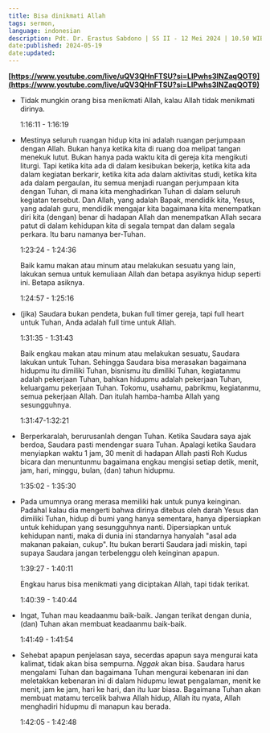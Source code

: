 ```yaml
---
title: Bisa dinikmati Allah
tags: sermon,
language: indonesian
description: Pdt. Dr. Erastus Sabdono | SS II - 12 Mei 2024 | 10.50 WIB
date:published: 2024-05-19
date:updated:
---
```


**[https://www.youtube.com/live/uQV3QHnFTSU?si=LIPwhs3lNZaqQOT9](https://www.youtube.com/live/uQV3QHnFTSU?si=LIPwhs3lNZaqQOT9)**


- Tidak mungkin orang bisa menikmati Allah, kalau Allah tidak menikmati dirinya.
    
    1:16:11 - 1:16:19
    

- Mestinya seluruh ruangan hidup kita ini adalah ruangan perjumpaan dengan Allah. Bukan hanya ketika kita di ruang doa melipat tangan menekuk lutut. Bukan hanya pada waktu kita di gereja kita mengikuti liturgi. Tapi ketika kita ada di dalam kesibukan bekerja, ketika kita ada dalam kegiatan berkarir, ketika kita ada dalam aktivitas studi, ketika kita ada dalam pergaulan, itu semua menjadi ruangan perjumpaan kita dengan Tuhan, di mana kita menghadirkan Tuhan di dalam seluruh kegiatan tersebut. Dan Allah, yang adalah Bapak, mendidik kita, Yesus, yang adalah guru, mendidik mengajar kita bagaimana kita menempatkan diri kita (dengan) benar di hadapan Allah dan menempatkan Allah secara patut di dalam kehidupan kita di segala tempat dan dalam segala perkara. Itu baru namanya ber-Tuhan. 
    
    1:23:24 - 1:24:36
    

    Baik kamu makan atau minum atau melakukan sesuatu yang lain, lakukan semua untuk kemuliaan Allah dan betapa asyiknya hidup seperti ini. Betapa asiknya.

    1:24:57 - 1:25:16

- (jika) Saudara bukan pendeta, bukan full timer gereja, tapi full heart untuk Tuhan, Anda adalah full time untuk Allah. 
    
    1:31:35 - 1:31:43
    

    Baik engkau makan atau minum atau melakukan sesuatu, Saudara lakukan untuk Tuhan. Sehingga Saudara bisa merasakan bagaimana hidupmu itu dimiliki Tuhan, bisnismu itu dimiliki Tuhan, kegiatanmu adalah pekerjaan Tuhan, bahkan hidupmu adalah pekerjaan Tuhan, keluargamu pekerjaan Tuhan. Tokomu, usahamu, pabrikmu, kegiatanmu, semua pekerjaan Allah. Dan itulah hamba-hamba Allah yang sesungguhnya.

    1:31:47-1:32:21

- Berperkaralah, berurusanlah dengan Tuhan. Ketika Saudara saya ajak berdoa, Saudara pasti mendengar suara Tuhan. Apalagi ketika Saudara menyiapkan waktu 1 jam, 30 menit di hadapan Allah pasti Roh Kudus bicara dan menuntunmu bagaimana engkau mengisi setiap detik, menit, jam, hari, minggu, bulan, (dan) tahun hidupmu.
    
    1:35:02 - 1:35:30
    

- Pada umumnya orang merasa memiliki hak untuk punya keinginan. Padahal kalau dia mengerti bahwa dirinya ditebus oleh darah Yesus dan dimiliki Tuhan, hidup di bumi yang hanya sementara, hanya dipersiapkan untuk kehidupan yang sesungguhnya nanti. Dipersiapkan untuk kehidupan nanti, maka di dunia ini standarnya hanyalah "asal ada makanan pakaian, cukup". Itu bukan berarti Saudara jadi miskin, tapi supaya Saudara jangan terbelenggu oleh keinginan apapun.
    
    1:39:27 - 1:40:11
    

    Engkau harus bisa menikmati yang diciptakan Allah, tapi tidak terikat.

    1:40:39 - 1:40:44

- Ingat, Tuhan mau keadaanmu baik-baik. Jangan terikat dengan dunia, (dan) Tuhan akan membuat keadaanmu baik-baik. 
    
    1:41:49 - 1:41:54
    
- Sehebat apapun penjelasan saya, secerdas apapun saya mengurai kata kalimat, tidak akan bisa sempurna. *Nggak* akan bisa. Saudara harus mengalami Tuhan dan bagaimana Tuhan mengurai kebenaran ini dan meletakkan kebenaran ini di dalam hidupmu lewat pengalaman, menit ke menit, jam ke jam, hari ke hari, dan itu luar biasa. Bagaimana Tuhan akan membuat matamu tercelik bahwa Allah hidup, Allah itu nyata, Allah menghadiri hidupmu di manapun kau berada.
    
    1:42:05 - 1:42:48